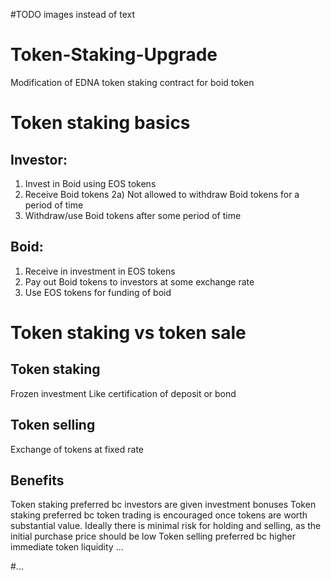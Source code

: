 #TODO images instead of text
# Token-Staking-Upgrade
Modification of EDNA token staking contract for boid token

# Token staking basics
## Investor:
1) Invest in Boid using EOS tokens
2) Receive Boid tokens
2a) Not allowed to withdraw Boid tokens for a period of time
3) Withdraw/use Boid tokens after some period of time

## Boid:
1) Receive in investment in EOS tokens
2) Pay out Boid tokens to investors at some exchange rate
3) Use EOS tokens for funding of boid

# Token staking vs token sale
## Token staking
Frozen investment
Like certification of deposit or bond

## Token selling
Exchange of tokens at fixed rate

## Benefits
Token staking preferred bc investors are given investment bonuses
Token staking preferred bc token trading is encouraged once tokens are worth
substantial value. Ideally there is minimal risk for holding and selling, as the
initial purchase price should be low
Token selling preferred bc higher immediate token liquidity
...

#...
